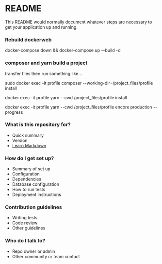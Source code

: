 # README #

This README would normally document whatever steps are necessary to get your application up and running.

### Rebuild dockerweb

  docker-compose down && docker-compose up --build -d

### composer and yarn build a project

transfer files then run something like...

  sudo docker exec -it profile composer --working-dir=/project_files/profile install

  docker exec -it profile yarn --cwd /project_files/profile install

  docker exec -it profile yarn --cwd /project_files/profile encore production --progress

### What is this repository for? ###

* Quick summary
* Version
* [Learn Markdown](https://bitbucket.org/tutorials/markdowndemo)

### How do I get set up? ###

* Summary of set up
* Configuration
* Dependencies
* Database configuration
* How to run tests
* Deployment instructions

### Contribution guidelines ###

* Writing tests
* Code review
* Other guidelines

### Who do I talk to? ###

* Repo owner or admin
* Other community or team contact
